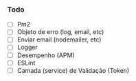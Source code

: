 ### Todo

- [ ] Pm2
- [ ] Objeto de erro (log, email, etc)
- [ ] Enviar email (nodemailer, etc)
- [ ] Logger
- [ ] Desempenho (APM)
- [ ] ESLint
- [ ] Camada (service) de Validação (Token)

